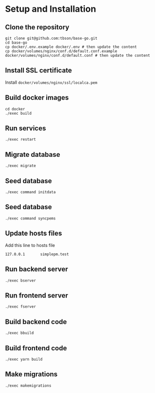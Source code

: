 # Setup and Installation

## Clone the repository
```
git clone git@github.com:tbson/base-go.git
cd base-go
cp docker/.env.example docker/.env # then update the content
cp docker/volumes/nginx/conf.d/default.conf.example docker/volumes/nginx/conf.d/default.conf # then update the content
```

## Install SSL certificate

Install `docker/volumes/nginx/ssl/localca.pem`

## Build docker images
```
cd docker
./exec build
```

## Run services
```
./exec restart
```

## Migrate database
```
./exec migrate
```

## Seed database
```
./exec command initdata
```

## Seed database
```
./exec command syncpems
```

## Update hosts files
Add this line to hosts file
```
127.0.0.1       simplepm.test
```

## Run backend server
```
./exec bserver
```

## Run frontend server
```
./exec fserver
```
## Build backend code
```
./exec bbuild
```

## Build frontend code
```
./exec yarn build
```

## Make migrations
```
./exec makemigrations
```


